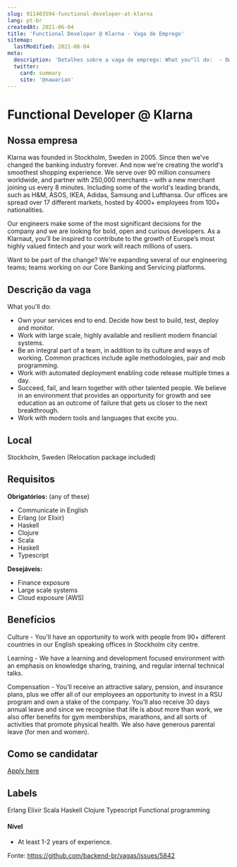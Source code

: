 ```yaml
---
slug: 911403594-functional-developer-at-klarna
lang: pt-br
createdAt: 2021-06-04
title: 'Functional Developer @ Klarna - Vaga de Emprego'
sitemap:
  lastModified: 2021-06-04
meta:
  description: 'Detalhes sobre a vaga de emprego: What you"ll do:  - Own your services end to end. Decide how best to build, test, deploy and monitor. - Work with large scale, highly available and resilient modern financial systems. - Be an integral part of a team, in addition to its culture and ways of working. Common practices include agile methodologies, pair and mob programming. - Work with automated deployment enabling code release multiple times a day. - Succeed, fail, and learn together with other talented people. We believe in an environment that provides an opportunity for growth and see education as an outcome of failure that gets us closer to the next breakthrough. - Work with modern tools and languages that excite you.'
  twitter:
    card: summary
    site: '@nawarian'
---
```


# Functional Developer @ Klarna

## Nossa empresa

Klarna was founded in Stockholm, Sweden in 2005. Since then we've changed the banking industry forever. And now we're creating the world's smoothest shopping experience. We serve over 90 million consumers worldwide, and partner with 250,000 merchants – with a new merchant joining us every 8 minutes. Including some of the world's leading brands, such as H&M, ASOS, IKEA, Adidas, Samsung and Lufthansa. Our offices are spread over 17 different markets, hosted by 4000+ employees from 100+ nationalities.

Our engineers make some of the most significant decisions for the company and we are looking for bold, open and curious developers. As a Klarnaut, you’ll be inspired to contribute to the growth of Europe’s most highly valued fintech and your work will reach millions of users.

Want to be part of the change? We're expanding several of our engineering teams; teams working on our Core Banking and Servicing platforms.

## Descrição da vaga

What you'll do: 

- Own your services end to end. Decide how best to build, test, deploy and monitor.
- Work with large scale, highly available and resilient modern financial systems.
- Be an integral part of a team, in addition to its culture and ways of working. Common practices include agile methodologies, pair and mob programming.
- Work with automated deployment enabling code release multiple times a day.
- Succeed, fail, and learn together with other talented people. We believe in an environment that provides an opportunity for growth and see education as an outcome of failure that gets us closer to the next breakthrough.
- Work with modern tools and languages that excite you.

## Local

Stockholm, Sweden (Relocation package included)

## Requisitos

**Obrigatórios:**
(any of these)
- Communicate in English
- Erlang (or Elixir)
- Haskell
- Clojure
- Scala
- Haskell
- Typescript

**Desejáveis:**
- Finance exposure
- Large scale systems
- Cloud exposure (AWS)

## Benefícios

Culture - You'll have an opportunity to work with people from 90+ different countries in our English speaking offices in Stockholm city centre.

Learning - We have a learning and development focused environment with an emphasis on knowledge sharing, training, and regular internal technical talks.

Compensation - You’ll receive an attractive salary, pension, and insurance plans, plus we offer all of our employees an opportunity to invest in a RSU program and own a stake of the company. You’ll also receive 30 days annual leave and since we recognise that life is about more than work, we also offer benefits for gym memberships, marathons, and all sorts of activities that promote physical health. We also have generous parental leave (for men and women).

## Como se candidatar
[Apply here](https://jobs.lever.co/klarna/31d34971-68a4-461d-8e9b-d69ffd7148d9)

## Labels
Erlang
Elixir
Scala
Haskell
Clojure
Typescript
Functional programming

#### Nível
- At least 1-2 years of experience. 


Fonte: https://github.com/backend-br/vagas/issues/5842